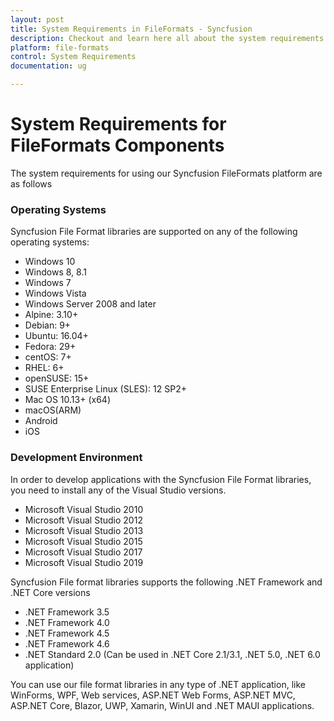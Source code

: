 ```yaml
---
layout: post
title: System Requirements in FileFormats - Syncfusion
description: Checkout and learn here all about the system requirements needed to use Syncfusion FileFormats Components.
platform: file-formats
control: System Requirements
documentation: ug

---
```

# System Requirements for FileFormats Components

The system requirements for using our Syncfusion FileFormats platform are as follows

### Operating Systems

Syncfusion File Format libraries are supported on any of the following operating systems:

* Windows 10
* Windows 8, 8.1
* Windows 7
* Windows Vista
* Windows Server 2008 and later
* Alpine: 3.10+
* Debian: 9+
* Ubuntu: 16.04+
* Fedora: 29+
* centOS: 7+
* RHEL: 6+
* openSUSE: 15+
* SUSE Enterprise Linux (SLES): 12 SP2+
* Mac OS 10.13+ (x64)
* macOS(ARM)
* Android
* iOS

### Development Environment

In order to develop applications with the Syncfusion File Format libraries, you need to install any of the Visual Studio versions.

* Microsoft Visual Studio 2010
* Microsoft Visual Studio 2012
* Microsoft Visual Studio 2013
* Microsoft Visual Studio 2015
* Microsoft Visual Studio 2017
* Microsoft Visual Studio 2019

Syncfusion File format libraries supports the following .NET Framework and .NET Core versions

* .NET Framework 3.5
* .NET Framework 4.0
* .NET Framework 4.5
* .NET Framework 4.6
* .NET Standard 2.0 (Can be used in .NET Core 2.1/3.1, .NET 5.0, .NET 6.0 application)

You can use our file format libraries in any type of .NET application, like WinForms, WPF, Web services, ASP.NET Web Forms, ASP.NET MVC, ASP.NET Core, Blazor, UWP, Xamarin, WinUI and .NET MAUI applications. 


